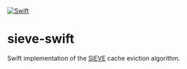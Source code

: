 [![Swift](https://github.com/nixberg/sieve-swift/actions/workflows/swift.yaml/badge.svg)](
https://github.com/nixberg/sieve-swift/actions/workflows/swift.yaml)

# sieve-swift

Swift implementation of the [SIEVE](https://cachemon.github.io/SIEVE-website/) cache eviction
algorithm.
